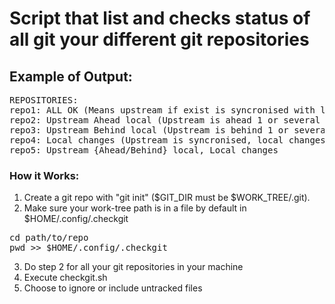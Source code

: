 # Script that list and checks status of all git your different git repositories
## Example of Output:
<pre>
REPOSITORIES:
repo1: ALL OK (Means upstream if exist is syncronised with local and no local changes from last commit)
repo2: Upstream Ahead local (Upstream is ahead 1 or several commits from local, no local changes since last local commit)
repo3: Upstream Behind local (Upstream is behind 1 or several commits from local, no local changes since last local commit)
repo4: Local changes (Upstream is syncronised, local changes from last commit)
repo5: Upstream {Ahead/Behind} local, Local changes
</pre>

### How it Works:

1. Create a git repo with "git init" ($GIT_DIR must be $WORK_TREE/.git).
2. Make sure your work-tree path is in a file by default in $HOME/.config/.checkgit
<pre>
cd path/to/repo
pwd >> $HOME/.config/.checkgit
</pre>
3. Do step 2 for all your git repositories in your machine
4. Execute checkgit.sh
5. Choose to ignore or include untracked files
